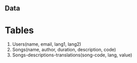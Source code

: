 ## Data

# Tables
1. Users(name, email, lang1, lang2)
2. Songs(name, author, duration, description, code)
3. Songs-descriptions-translations(song-code, lang, value)


